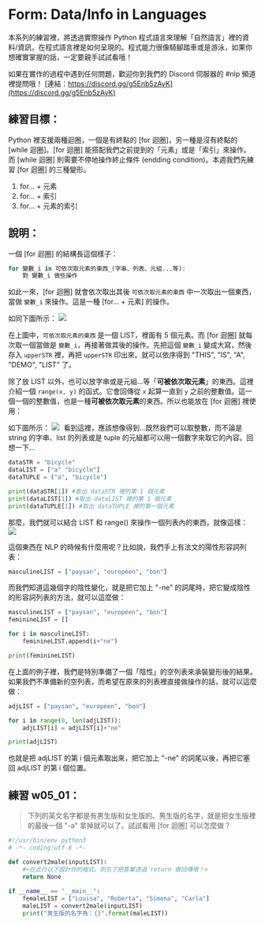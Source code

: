 # Form: Data/Info in Languages
本系列的練習裡，將透過實際操作 Python 程式語言來理解「自然語言」裡的資料/資訊，在程式語言裡是如何呈現的。程式能力很像騎腳踏車或是游泳，如果你想確實掌握的話，一定要親手試試看哦！

如果在實作的過程中遇到任何問題，歡迎你到我們的 Discord 伺服器的 #nlp 頻道裡提問哦！
[連結：https://discord.gg/g5Enb5zAyK](https://discord.gg/g5Enb5zAyK)

## 練習目標：
Python 裡支援兩種迴圈，一個是有終點的 [for 迴圈]，另一種是沒有終點的 [while 迴圈]。[for 迴圈] 能搭配我們之前提到的「元素」或是「索引」來操作。而 [while 迴圈] 則需要不停地操作終止條件 (endding condition)。本週我們先練習 [for 迴圈] 的三種變形。
1. for... + 元素
2. for... + 索引
3. for... + 元素的索引


## 說明：
一個 [for 迴圈] 的結構長這個樣子：  

```python
for 變數_i in 可依次取元素的東西_(字串、列表、元組...等):
    對 變數_i 做些操作
```
如此一來，[for 迴圈] 就會依次取出其後 `可依次取元素的東西` 中一次取出一個東西，當做 `變數_i` 來操作。這是一種 [for... + 元素] 的操作。

如同下圖所示：
<kbd>
![](./media/forLoop01.gif)
</kbd>

在上圖中，`可依次取元素的東西` 是一個 LIST，裡面有 5 個元素。而 [for 迴圈] 就每次取一個當做是 `變數_i`，再接著做其後的操作。先把這個 `變數_i` 變成大寫，然後存入 `upperSTR` 裡，再把 `upperSTR` 印出來。就可以依序得到 "THIS", "IS", "A", "DEMO", "LIST" 了。

除了放 LIST 以外，也可以放字串或是元組…等「**可被依次取元素**」的東西。這裡介紹一個 `range(x, y)` 的函式。它會回傳從 `x` 起算一直到 `y` 之前的整數值。這一個一個的整數值，也是一種**可被依次取元素**的東西。所以也能放在 [for 迴圈] 裡使用：

如下圖所示：
<kbd>
![](./media/forLoop02.gif)
</kbd>
看到這裡，應該想像得到…既然我們可以取整數，而不論是 string 的字串、list 的列表或是 tuple 的元組都可以用一個數字來取它的內容。回想一下…  

```python
dataSTR = "bicycle"
dataLIST = ["a" "bicycle"]
dataTUPLE = ("a", "bicycle")

print(dataSTR[1]) #取出 dataSTR 裡的第 1 個元素
print(dataLIST[1]) #取出 dataLIST 裡的第 1 個元素
print(dataTUPLE[1]) #取出 dataTUPLE 裡的第一個元素
```

那麼，我們就可以結合 LIST 和 range() 來操作一個列表內的東西，就像這樣：
<kbd>
![](./media/forLoop03.gif)
</kbd>

這個東西在 NLP 的時候有什麼用呢？比如說，我們手上有法文的陽性形容詞列表：

```python
masculineLIST = ["paysan", "européen", "bon"]
```

而我們知道這幾個字的陰性變化，就是把它加上 "-ne" 的詞尾時，把它變成陰性的形容詞列表的方法，就可以這麼做：  

```python
masculineLIST = ["paysan", "européen", "bon"]
feminineLIST = []

for i in masculineLIST:
    feminineLIST.append(i+"ne")

print(feminineLIST)
```

在上面的例子裡，我們是特別準備了一個「陰性」的空列表來承裝變形後的結果。如果我們不準備新的空列表，而希望在原來的列表裡直接做操作的話，就可以這麼做：

```python
adjLIST = ["paysan", "européen", "bon"]

for i in range(0, len(adjLIST)):
    adjLIST[i] = adjLIST[i]+"ne"

print(adjLIST)
```
也就是把 adjLIST 的第 i 個元素取出來，把它加上 "-ne" 的詞尾以後，再把它塞回 adjLIST 的第 i 個位置。


## 練習 w05_01：
> 下列的英文名字都是有男生版和女生版的。男生版的名字，就是把女生版裡的最後一個 "-a" 拿掉就可以了。試試看用 [for 迴圈] 可以怎麼做？

```python
#!/usr/bin/env python3
# -*- coding:utf-8 -*-

def convert2male(inputLIST):
    #<在此行以下設計你的程式。別忘了把答案透過 return 做回傳哦！>
    return None
    
if __name__ == "__main__":
    femaleLIST = ["Louisa", "Roberta", "Simona", "Carla"]
    maleLIST = convert2male(inputLIST)
    print("男生版的名字為：{}".format(maleLIST))
```
